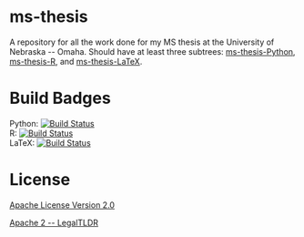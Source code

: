 # ms-thesis
A repository for all the work done for my MS thesis at the University of Nebraska -- Omaha. Should have at least three subtrees: [ms-thesis-Python](https://github.com/RHagenson/ms-thesis-Python), [ms-thesis-R](https://github.com/RHagenson/ms-thesis-R), and [ms-thesis-LaTeX](https://github.com/RHagenson/ms-thesis-LaTeX).

# Build Badges
Python: [![Build Status](https://travis-ci.org/RHagenson/ms-thesis-Python.svg?branch=master)](https://travis-ci.org/RHagenson/ms-thesis-Python)  
R: [![Build Status](https://travis-ci.org/RHagenson/ms-thesis-R.svg?branch=master)](https://travis-ci.org/RHagenson/ms-thesis-R)  
LaTeX: [![Build Status](https://travis-ci.org/RHagenson/ms-thesis-LaTeX.svg?branch=master)](https://travis-ci.org/RHagenson/ms-thesis-LaTeX)

# License
[Apache License Version 2.0](./LICENSE)

[Apache 2 -- LegalTLDR](https://tldrlegal.com/license/apache-license-2.0-(apache-2.0)#summary)

